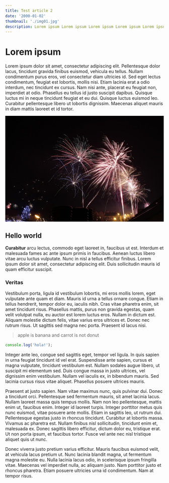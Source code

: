 ```yaml
---
title: Test article 2
date: '2000-01-02'
thumbnail: './img01.jpg'
description: Lorem ipsum Lorem ipsum Lorem ipsum Lorem ipsum Lorem ipsum Lorem ipsum
---
```


# Lorem ipsum

Lorem ipsum dolor sit amet, consectetur adipiscing elit. Pellentesque dolor lacus, tincidunt gravida finibus euismod, vehicula eu tellus. Nullam condimentum purus eros, vel consectetur diam ultricies id. Sed eget lectus condimentum, feugiat est lobortis, mollis nisi. Etiam lacinia erat a odio interdum, nec tincidunt ex cursus. Nam nisi ante, placerat eu feugiat non, imperdiet at odio. Phasellus eu tellus id justo suscipit dapibus. Quisque luctus mi in neque tincidunt feugiat et eu dui. Quisque luctus euismod leo. Curabitur pellentesque libero ut lobortis dignissim. Maecenas aliquet mauris in diam mattis laoreet et id tortor.

![](./img01.jpg)

## Hello world

**Curabitur** arcu lectus, commodo eget laoreet in, faucibus ut est. Interdum et malesuada fames ac ante ipsum primis in faucibus. Aenean luctus libero vitae arcu luctus vulputate. Nunc in nisl a tellus efficitur finibus. Lorem ipsum dolor sit amet, consectetur adipiscing elit. Duis sollicitudin mauris id quam efficitur suscipit.

### Veritas

Vestibulum porta, ligula id vestibulum lobortis, mi eros mollis lorem, eget vulputate ante quam et diam. Mauris id urna a tellus ornare congue. Etiam in tellus hendrerit, tempor dolor eu, iaculis nibh. Cras vitae pharetra enim, sit amet tincidunt risus. Phasellus mattis, purus non gravida egestas, quam velit volutpat nulla, eu auctor est lorem luctus eros. Nullam in dictum est. Aliquam molestie dictum felis, vitae varius eros ultrices et. Donec nec rutrum risus. Ut sagittis sed magna nec porta. Praesent id lacus nisi.

> apple is banana and carrot is not donut

```typescript
console.log('hola!');
```

Integer ante leo, congue sed sagittis eget, tempor vel ligula. In quis sapien in urna feugiat tincidunt id vel erat. Suspendisse ante sapien, cursus et magna vulputate, tincidunt vestibulum est. Nullam sodales augue libero, ut suscipit mi elementum sed. Duis congue massa in justo ultrices, vel dignissim enim vestibulum. Nullam vel iaculis ex, in bibendum mauris. Sed lacinia cursus risus vitae aliquet. Phasellus posuere ultrices mauris.

Praesent at justo sapien. Nam vitae maximus nunc, quis pulvinar dui. Donec a tincidunt orci. Pellentesque sed fermentum mauris, sit amet lacinia lacus. Nullam laoreet massa quis tempus mollis. Nam non leo pellentesque, mattis enim ut, faucibus enim. Integer id laoreet turpis. Integer porttitor metus quis nunc euismod, vitae posuere ante mollis. Etiam in sagittis leo, ut rutrum dui. Pellentesque egestas justo in rhoncus tincidunt. Curabitur at lobortis massa. Vivamus ac pharetra est. Nullam finibus nisl sollicitudin, tincidunt enim et, malesuada ex. Donec sagittis libero efficitur, dictum dolor eu, tristique erat. Ut non porta ipsum, et faucibus tortor. Fusce vel ante nec nisl tristique aliquet quis ut nunc.

Donec viverra justo pretium varius efficitur. Mauris faucibus euismod velit, at vehicula lacus pretium ut. Nunc lacinia blandit magna, ut fermentum magna molestie eu. Nulla lacinia lacus odio, in scelerisque ipsum fringilla vitae. Maecenas vel imperdiet nulla, ac aliquam justo. Nam porttitor justo et rhoncus pharetra. Etiam posuere ultricies urna id condimentum. Nam at tempor risus.
